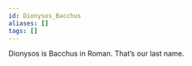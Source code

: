 ```yaml
---
id: Dionysos_Bacchus
aliases: []
tags: []
---
```


Dionysos is Bacchus in Roman. That’s our last name.
